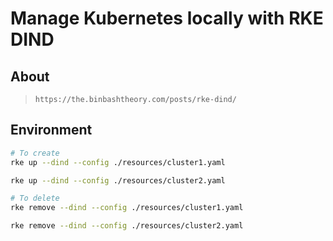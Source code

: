 # Manage Kubernetes locally with RKE DIND

## About

> `https://the.binbashtheory.com/posts/rke-dind/`

## Environment

```sh
# To create
rke up --dind --config ./resources/cluster1.yaml

rke up --dind --config ./resources/cluster2.yaml

# To delete
rke remove --dind --config ./resources/cluster1.yaml

rke remove --dind --config ./resources/cluster2.yaml


```
